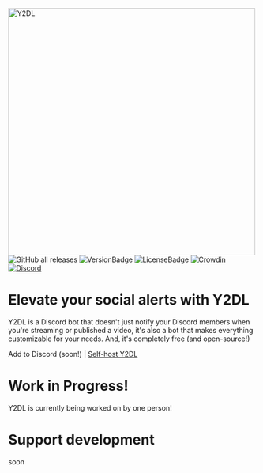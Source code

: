 <img height="500" align="right" style="float: left; margin: 0 10px 0 0;" alt="Y2DL" src="https://github.com/user-attachments/assets/e70a32ee-6541-4864-aee8-308498f86371">  

![GitHub all releases](https://img.shields.io/github/downloads/Y2DL/Y2DL/total) ![VersionBadge](https://img.shields.io/github/v/release/Y2DL/Y2DL)
![LicenseBadge](https://img.shields.io/github/license/Y2DL/Y2DL) [![Crowdin](https://badges.crowdin.net/y2dl/localized.svg)](https://crowdin.com/project/y2dl) [![Discord](https://img.shields.io/discord/1135815464891732089)](https://discord.gg/P5ecFZNyCc) 
# Elevate your social alerts with Y2DL
Y2DL is a Discord bot that doesn't just notify your Discord members when you're streaming or published a video, it's also a bot that makes everything customizable for your needs. And, it's completely free (and open-source!)

Add to Discord (soon!) | [Self-host Y2DL](https://y2dl.jb.is-a.dev/docs/self-host)

# Work in Progress!
Y2DL is currently being worked on by one person!


# Support development
soon

